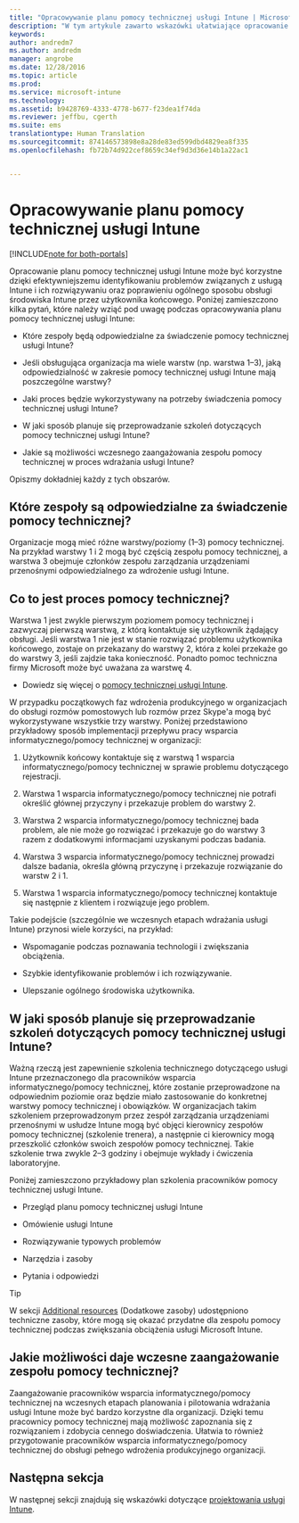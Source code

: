 ```yaml
---
title: "Opracowywanie planu pomocy technicznej usługi Intune | Microsoft Docs"
description: "W tym artykule zawarto wskazówki ułatwiające opracowanie planu pomocy technicznej usługi Intune dotyczącego projektowania i wdrażania usługi Microsoft Intune opartego tylko na chmurze."
keywords: 
author: andredm7
ms.author: andredm
manager: angrobe
ms.date: 12/28/2016
ms.topic: article
ms.prod: 
ms.service: microsoft-intune
ms.technology: 
ms.assetid: b9428769-4333-4778-b677-f23dea1f74da
ms.reviewer: jeffbu, cgerth
ms.suite: ems
translationtype: Human Translation
ms.sourcegitcommit: 874146573898e8a28de83ed599dbd4829ea8f335
ms.openlocfilehash: fb72b74d922cef8659c34ef9d3d36e14b1a22ac1


---
```


# <a name="develop-an-intune-support-plan"></a>Opracowywanie planu pomocy technicznej usługi Intune

[!INCLUDE[note for both-portals](../includes/note-for-both-portals.md)]

Opracowanie planu pomocy technicznej usługi Intune może być korzystne dzięki efektywniejszemu identyfikowaniu problemów związanych z usługą Intune i ich rozwiązywaniu oraz poprawieniu ogólnego sposobu obsługi środowiska Intune przez użytkownika końcowego. Poniżej zamieszczono kilka pytań, które należy wziąć pod uwagę podczas opracowywania planu pomocy technicznej usługi Intune:

-   Które zespoły będą odpowiedzialne za świadczenie pomocy technicznej usługi Intune?

-   Jeśli obsługująca organizacja ma wiele warstw (np. warstwa 1–3), jaką odpowiedzialność w zakresie pomocy technicznej usługi Intune mają poszczególne warstwy?

-   Jaki proces będzie wykorzystywany na potrzeby świadczenia pomocy technicznej usługi Intune?

-   W jaki sposób planuje się przeprowadzanie szkoleń dotyczących pomocy technicznej usługi Intune?

-   Jakie są możliwości wczesnego zaangażowania zespołu pomocy technicznej w proces wdrażania usługi Intune?

Opiszmy dokładniej każdy z tych obszarów.

## <a name="which-teams-are-responsible-for-providing-support"></a>Które zespoły są odpowiedzialne za świadczenie pomocy technicznej?

Organizacje mogą mieć różne warstwy/poziomy (1–3) pomocy technicznej. Na przykład warstwy 1 i 2 mogą być częścią zespołu pomocy technicznej, a warstwa 3 obejmuje członków zespołu zarządzania urządzeniami przenośnymi odpowiedzialnego za wdrożenie usługi Intune.

## <a name="what-is-the-support-process"></a>Co to jest proces pomocy technicznej?

Warstwa 1 jest zwykle pierwszym poziomem pomocy technicznej i zazwyczaj pierwszą warstwą, z którą kontaktuje się użytkownik żądający obsługi. Jeśli warstwa 1 nie jest w stanie rozwiązać problemu użytkownika końcowego, zostaje on przekazany do warstwy 2, która z kolei przekaże go do warstwy 3, jeśli zajdzie taka konieczność. Ponadto pomoc techniczna firmy Microsoft może być uważana za warstwę 4.

-   Dowiedz się więcej o [pomocy technicznej usługi Intune](https://docs.microsoft.com/intune/troubleshoot/how-to-get-support-for-microsoft-intune).

W przypadku początkowych faz wdrożenia produkcyjnego w organizacjach do obsługi rozmów pomostowych lub rozmów przez Skype'a mogą być wykorzystywane wszystkie trzy warstwy. Poniżej przedstawiono przykładowy sposób implementacji przepływu pracy wsparcia informatycznego/pomocy technicznej w organizacji:

1.  Użytkownik końcowy kontaktuje się z warstwą 1 wsparcia informatycznego/pomocy technicznej w sprawie problemu dotyczącego rejestracji.

2.  Warstwa 1 wsparcia informatycznego/pomocy technicznej nie potrafi określić głównej przyczyny i przekazuje problem do warstwy 2.

3.  Warstwa 2 wsparcia informatycznego/pomocy technicznej bada problem, ale nie może go rozwiązać i przekazuje go do warstwy 3 razem z dodatkowymi informacjami uzyskanymi podczas badania.

4.  Warstwa 3 wsparcia informatycznego/pomocy technicznej prowadzi dalsze badania, określa główną przyczynę i przekazuje rozwiązanie do warstw 2 i 1.

5.  Warstwa 1 wsparcia informatycznego/pomocy technicznej kontaktuje się następnie z klientem i rozwiązuje jego problem.

Takie podejście (szczególnie we wczesnych etapach wdrażania usługi Intune) przynosi wiele korzyści, na przykład:

-   Wspomaganie podczas poznawania technologii i zwiększania obciążenia.

-   Szybkie identyfikowanie problemów i ich rozwiązywanie.

-   Ulepszanie ogólnego środowiska użytkownika.

## <a name="how-you-plan-to-provide-intune-support-training"></a>W jaki sposób planuje się przeprowadzanie szkoleń dotyczących pomocy technicznej usługi Intune?

Ważną rzeczą jest zapewnienie szkolenia technicznego dotyczącego usługi Intune przeznaczonego dla pracowników wsparcia informatycznego/pomocy technicznej, które zostanie przeprowadzone na odpowiednim poziomie oraz będzie miało zastosowanie do konkretnej warstwy pomocy technicznej i obowiązków. W organizacjach takim szkoleniem przeprowadzonym przez zespół zarządzania urządzeniami przenośnymi w usłudze Intune mogą być objęci kierownicy zespołów pomocy technicznej (szkolenie trenera), a następnie ci kierownicy mogą przeszkolić członków swoich zespołów pomocy technicznej. Takie szkolenie trwa zwykle 2–3 godziny i obejmuje wykłady i ćwiczenia laboratoryjne.

Poniżej zamieszczono przykładowy plan szkolenia pracowników pomocy technicznej usługi Intune.

-   Przegląd planu pomocy technicznej usługi Intune

-   Omówienie usługi Intune

-   Rozwiązywanie typowych problemów

-   Narzędzia i zasoby

-   Pytania i odpowiedzi

>[!TIP]
> W sekcji [Additional resources](additional-resources.md) (Dodatkowe zasoby) udostępniono techniczne zasoby, które mogą się okazać przydatne dla zespołu pomocy technicznej podczas zwiększania obciążenia usługi Microsoft Intune.

## <a name="what-opportunities-are-there-to-involve-the-support-team-earlier"></a>Jakie możliwości daje wczesne zaangażowanie zespołu pomocy technicznej?

Zaangażowanie pracowników wsparcia informatycznego/pomocy technicznej na wczesnych etapach planowania i pilotowania wdrażania usługi Intune może być bardzo korzystne dla organizacji. Dzięki temu pracownicy pomocy technicznej mają możliwość zapoznania się z rozwiązaniem i zdobycia cennego doświadczenia. Ułatwia to również przygotowanie pracowników wsparcia informatycznego/pomocy technicznej do obsługi pełnego wdrożenia produkcyjnego organizacji.

## <a name="next-section"></a>Następna sekcja

W następnej sekcji znajdują się wskazówki dotyczące [projektowania usługi Intune](section-7-create-an-intune-design.md).



<!--HONumber=Jan17_HO4-->


